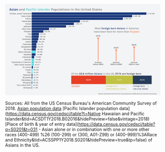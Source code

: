 ![](https://github.com/isabellabenabaye/asian-americans-visualization/blob/master/asian_americans.png)

Sources:
All from the US Census Bureau's American Community Survey of 2018.
[Asian population data](https://github.com/isabellabenabaye/asian-americans-visualization/blob/master/asian_americans.png)
[Pacific Islander population data](https://data.census.gov/cedsci/table?t=Native Hawaiian and Pacific Islander&tid=ACSDT1Y2018.B02016&hidePreview=false&vintage=2018)
[Place of birth & year of entry data](https://data.census.gov/cedsci/table?q=S0201&t=031 - Asian alone or in combination with one or more other races  (400-499) %26 (100-299) or (300, A01-Z99) or (400-999)%3ARace and Ethnicity&tid=ACSSPP1Y2018.S0201&hidePreview=true&tp=false) of Asians in the US.